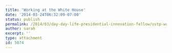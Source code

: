 ```yaml
---
title: 'Working at the White House'
date: '2014-03-24T06:32:09-07:00'
status: publish
permalink: /2014/03/day-day-life-presidential-innovation-fellow/ostp-working-small
author: sarah
excerpt: ''
type: attachment
id: 5074
---
```

<!DOCTYPE html PUBLIC "-//W3C//DTD HTML 4.0 Transitional//EN" "http://www.w3.org/TR/REC-html40/loose.dtd">
<?xml encoding="UTF-8">
